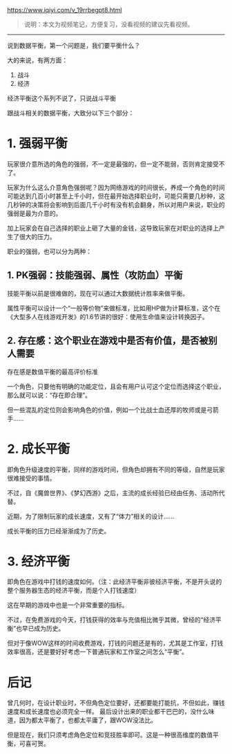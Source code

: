 https://www.iqiyi.com/v_19rrbegpt8.html

> 说明：本文为视频笔记，方便复习，没看视频的建议先看视频。

***

说到数据平衡，第一个问题是，我们要平衡什么？

大的来说，有两方面：
1. 战斗
2. 经济

经济平衡这个系列不说了，只说战斗平衡

跟战斗相关的数据平衡，大致分以下三个部分：
# 1. 强弱平衡
玩家很介意所选的角色的强弱，不一定是最强的，但一定不能弱，否则肯定接受不了。

玩家为什么这么介意角色强弱呢？因为网络游戏的时间很长，养成一个角色的时间可能达到几百小时甚至上千小时，但在最开始选择职业时，可能只需要几秒种，这几秒钟的决策将会影响到后面几千小时有没有机会翻身，所以对用户来说，职业的强弱是最为介意的。

加上玩家会在自己选择的职业上砸了大量的金钱，这导致玩家在对职业的选择上产生了很大的压力。

职业的强弱，也可以分为两种：
## 1. PK强弱：技能强弱、属性（攻防血）平衡
技能平衡以前是很难做的，现在可以通过大数据统计胜率来做平衡。

属性平衡可以设计一个“一般等价物”来做标准，比如用HP做为计算标准，这个在《大型多人在线游戏开发》的1.6节讲的很好：使用生命值来设计转换因子。

## 2. 存在感：这个职业在游戏中是否有价值，是否被别人需要
存在感是数值平衡的最高评价标准

一个角色，只要他有明确的功能定位，且会有用户认可这个定位而选择这个职业，那么就可以说：“存在即合理”。

但一些混乱的定位则会影响角色的价值，例如一个比战士血还厚的牧师或是弓箭手……


# 2. 成长平衡
即角色升级速度的平衡，同样的游戏时间，但角色却拥有不同的等级，自然是玩家很难接受的事情。

不过，自《魔兽世界》、《梦幻西游》之后，主流的成长经验已经由任务、活动所代替。

近期，为了限制玩家的成长速度，又有了“体力”相关的设计……

成长平衡的压力已经渐渐成为了历史。


# 3. 经济平衡
即角色在游戏中打钱的速度如何。（注：此经济平衡非彼经济平衡，不是开头说的整个服务器生态的经济平衡，而是个人打钱速度）

这在早期的游戏中也是一个非常重要的指标。

不过，在免费游戏的今天，打钱获得的效率与充值相比微乎其微，曾经的“经济平衡”也早已成为历史。

但对于像WOW这样的时间收费游戏，打钱的问题还是有的，尤其是工作室，打钱效率很高，还是要好好考虑一下普通玩家和工作室之间怎么“平衡”。

# 后记
曾几何时，在设计职业时，不但角色定位要好，还都要能打能抗，不但如此，赚钱速度和成长速度也必须完全一样。
最后设计出来的职业都干巴巴的，没什么味道，因为都太平衡了，也都太平庸了，跟WOW没法比。

但是现在，我们只须考虑角色定位和竞技胜率即可。这是一种很高维度的数值平衡，可喜可贺。


